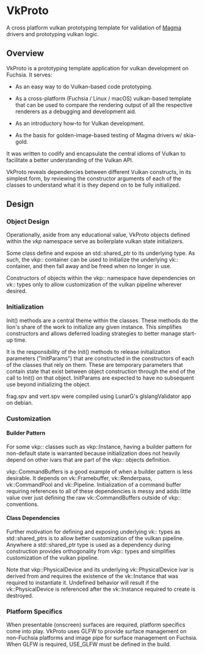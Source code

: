 # VkProto
A cross platform vulkan prototyping template for validation of
[Magma](/docs/the-book/magma/overview.md) drivers and prototyping vulkan
logic.

## Overview
VkProto is a prototyping template application for vulkan development on
Fuchsia.  It serves:

  - As an easy way to do Vulkan-based code prototyping.

  - As a cross-platform (Fuchsia / Linux / macOS) vulkan-based template
    that can be used to compare the rendering output of all the
    respective renderers as a debugging and development aid.

  - As an introductory how-to for Vulkan development.

  - As the basis for golden-image-based testing of Magma drivers w/ skia-gold.

It was written to codify and encapsulate the central idioms of
Vulkan to facilitate a better understanding of the Vulkan API.

VkProto reveals dependencies between different Vulkan constructs,
in its simplest form, by reviewing the constructor arguments of
each of the classes to understand what it is they depend on to
be fully initialized.

## Design

### Object Design
Operationally, aside from any educational value, VkProto objects defined
within the *vkp* namespace serve as boilerplate vulkan state initializers.

Some class define and expose an std::shared_ptr to its underlying type.
As such, the vkp:: container can be used to initialize the underlying
vk:: container, and then fall away and be freed when no longer in use.

Constructors of objects within the vkp:: namespace have dependencies on
vk:: types only to allow customization of the vulkan pipeline wherever
desired.

### Initialization
Init() methods are a central theme within the classes.  These
methods do the lion's share of the work to initialize any given
instance.  This simplifies constructors and allows deferred loading
strategies to better manage start-up time.

It is the responsibility of the Init() methods to release initialization
parameters ("InitParams") that are constructed in the constructors of
each of the classes that rely on them.  These are temporary parameters
that contain state that exist between object construction through the
end of the call to Init() on that object.  InitParams are expected to
have no subsequent use beyond initializing the object.

frag.spv and vert.spv were compiled using LunarG's
glslangValidator app on debian.

### Customization

#### Builder Pattern
For some vkp:: classes such as vkp::Instance, having a builder pattern
for non-default state is warranted because initialization does not
heavily depend on other ivars that are part of the vkp:: objects
definition.

vkp::CommandBuffers is a good example of when a builder pattern is less
desirable.  It depends on vk::Framebuffer, vk::Renderpass, vk::CommandPool
and vk::Pipeline.  Initialization of a command buffer requiring references
to all of these dependencies is messy and adds little value over just
defining the raw vk::CommandBuffers outside of vkp:: conventions.

#### Class Dependencies
Further motivation for defining and exposing underlying vk:: types
as std::shared_ptrs is to allow better customization of the vulkan
pipeline.  Anywhere a std::shared_ptr type is used as a dependency
during construction provides orthogonality from vkp:: types and
simplifies customization of the vulkan pipeline.

Note that vkp::PhysicalDevice and its underlying vk::PhysicalDevice
ivar is derived from and requires the existence of the vk::Instance that
was required to instantiate it.  Undefined behavior will result if
the vk::PhysicalDevice is referenced after the vk::Instance required
to create is destroyed.

### Platform Specifics
When presentable (onscreen) surfaces are required, platform specifics
come into play.  VkProto uses GLFW to provide surface management
on non-Fuchsia platforms and image pipe for surface management on
Fuchsia.  When GLFW is required, USE_GLFW must be defined in the build.
